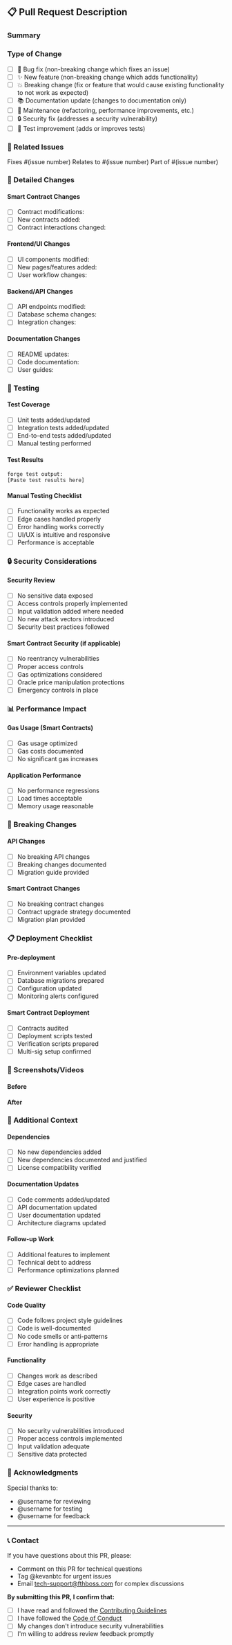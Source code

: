 ## 📋 Pull Request Description

### Summary
<!-- Provide a brief summary of the changes in this PR -->

### Type of Change
<!-- Mark the relevant option with an "x" -->
- [ ] 🐛 Bug fix (non-breaking change which fixes an issue)
- [ ] ✨ New feature (non-breaking change which adds functionality)
- [ ] 💥 Breaking change (fix or feature that would cause existing functionality to not work as expected)
- [ ] 📚 Documentation update (changes to documentation only)
- [ ] 🔧 Maintenance (refactoring, performance improvements, etc.)
- [ ] 🔒 Security fix (addresses a security vulnerability)
- [ ] 🧪 Test improvement (adds or improves tests)

### 🎯 Related Issues
<!-- Link any related issues -->
Fixes #(issue number)
Relates to #(issue number)
Part of #(issue number)

### 📝 Detailed Changes
<!-- Describe the changes in detail -->

#### Smart Contract Changes
<!-- If applicable, describe smart contract modifications -->
- [ ] Contract modifications: 
- [ ] New contracts added:
- [ ] Contract interactions changed:

#### Frontend/UI Changes
<!-- If applicable, describe UI/UX modifications -->
- [ ] UI components modified:
- [ ] New pages/features added:
- [ ] User workflow changes:

#### Backend/API Changes
<!-- If applicable, describe backend modifications -->
- [ ] API endpoints modified:
- [ ] Database schema changes:
- [ ] Integration changes:

#### Documentation Changes
<!-- If applicable, describe documentation updates -->
- [ ] README updates:
- [ ] Code documentation:
- [ ] User guides:

### 🧪 Testing
<!-- Describe the testing performed -->

#### Test Coverage
- [ ] Unit tests added/updated
- [ ] Integration tests added/updated
- [ ] End-to-end tests added/updated
- [ ] Manual testing performed

#### Test Results
<!-- Provide test results or link to CI results -->
```
forge test output:
[Paste test results here]
```

#### Manual Testing Checklist
- [ ] Functionality works as expected
- [ ] Edge cases handled properly
- [ ] Error handling works correctly
- [ ] UI/UX is intuitive and responsive
- [ ] Performance is acceptable

### 🔒 Security Considerations
<!-- Address security implications -->

#### Security Review
- [ ] No sensitive data exposed
- [ ] Access controls properly implemented
- [ ] Input validation added where needed
- [ ] No new attack vectors introduced
- [ ] Security best practices followed

#### Smart Contract Security (if applicable)
- [ ] No reentrancy vulnerabilities
- [ ] Proper access controls
- [ ] Gas optimizations considered
- [ ] Oracle price manipulation protections
- [ ] Emergency controls in place

### 📊 Performance Impact
<!-- Describe any performance implications -->

#### Gas Usage (Smart Contracts)
- [ ] Gas usage optimized
- [ ] Gas costs documented
- [ ] No significant gas increases

#### Application Performance
- [ ] No performance regressions
- [ ] Load times acceptable
- [ ] Memory usage reasonable

### 🔄 Breaking Changes
<!-- If this PR introduces breaking changes, describe them -->

#### API Changes
- [ ] No breaking API changes
- [ ] Breaking changes documented
- [ ] Migration guide provided

#### Smart Contract Changes
- [ ] No breaking contract changes
- [ ] Contract upgrade strategy documented
- [ ] Migration plan provided

### 📋 Deployment Checklist
<!-- For production deployments -->

#### Pre-deployment
- [ ] Environment variables updated
- [ ] Database migrations prepared
- [ ] Configuration updated
- [ ] Monitoring alerts configured

#### Smart Contract Deployment
- [ ] Contracts audited
- [ ] Deployment scripts tested
- [ ] Verification scripts prepared
- [ ] Multi-sig setup confirmed

### 📸 Screenshots/Videos
<!-- If applicable, add screenshots or videos demonstrating the changes -->

#### Before
<!-- Screenshots of the current state -->

#### After
<!-- Screenshots of the new state -->

### 🔗 Additional Context
<!-- Add any other context about the PR -->

#### Dependencies
- [ ] No new dependencies added
- [ ] New dependencies documented and justified
- [ ] License compatibility verified

#### Documentation Updates
- [ ] Code comments added/updated
- [ ] API documentation updated
- [ ] User documentation updated
- [ ] Architecture diagrams updated

#### Follow-up Work
<!-- List any follow-up work needed -->
- [ ] Additional features to implement
- [ ] Technical debt to address
- [ ] Performance optimizations planned

### ✅ Reviewer Checklist
<!-- For reviewers to check -->

#### Code Quality
- [ ] Code follows project style guidelines
- [ ] Code is well-documented
- [ ] No code smells or anti-patterns
- [ ] Error handling is appropriate

#### Functionality
- [ ] Changes work as described
- [ ] Edge cases are handled
- [ ] Integration points work correctly
- [ ] User experience is positive

#### Security
- [ ] No security vulnerabilities introduced
- [ ] Proper access controls implemented
- [ ] Input validation adequate
- [ ] Sensitive data protected

### 🤝 Acknowledgments
<!-- Thank contributors, reviewers, or those who helped -->

Special thanks to:
- @username for reviewing
- @username for testing
- @username for feedback

---

### 📞 Contact
If you have questions about this PR, please:
- Comment on this PR for technical questions
- Tag @kevanbtc for urgent issues
- Email tech-support@fthboss.com for complex discussions

**By submitting this PR, I confirm that:**
- [ ] I have read and followed the [Contributing Guidelines](../CONTRIBUTING.md)
- [ ] I have followed the [Code of Conduct](../CODE_OF_CONDUCT.md)
- [ ] My changes don't introduce security vulnerabilities
- [ ] I'm willing to address review feedback promptly